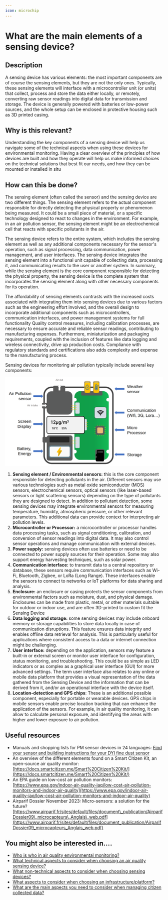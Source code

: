 ```yaml
---
icon: microchip
---
```


# What are the main elements of a sensing device?

## Description

A sensing device has various elements: the most important components are of course the sensing elements, but they are not the only ones. Typically, these sensing elements will interface with a microcontroller unit (or units) that collect, process and store the data either locally, or remotely, converting raw sensor readings into digital data for transmission and storage. The device is generally powered with batteries or low-power sources, and the whole setup can be enclosed in protective housing such as 3D printed casing.

## Why is this relevant?

Understanding the key components of a sensing device will help us navigate some of the technical aspects when using these devices for environmental monitoring. Having a clear overview of the principles of how devices are built and how they operate will help us make informed choices on the technical solutions that best fit our needs, and how they can be mounted or installed in situ

## How can this be done?

The sensing element (often called the sensor) and the sensing device are two different things. The sensing element refers to the actual component responsible for directly detecting the physical property or phenomenon being measured. It could be a small piece of material, or a specific technology designed to react to changes in the environment. For example, in an air pollution sensor, the sensing element might be an electrochemical cell that reacts with specific pollutants in the air.

The sensing device refers to the entire system, which includes the sensing element as well as any additional components necessary for the sensor's operation, such as signal processing, data communication, power management, and user interfaces. The sensing device integrates the sensing element into a functional unit capable of collecting data, processing it, and communicating results to the user or another system. In summary, while the sensing element is the core component responsible for detecting the physical property, the sensing device is the complete system that incorporates the sensing element along with other necessary components for its operation.

The affordability of sensing elements contrasts with the increased costs associated with integrating them into sensing devices due to various factors such as the engineering effort involved, and the overall design to incorporate additional components such as microcontrollers, communication interfaces, and power management systems for full functionality Quality control measures, including calibration processes, are necessary to ensure accurate and reliable sensor readings, contributing to manufacturing expenses. Furthermore, miniaturization and packaging requirements, coupled with the inclusion of features like data logging and wireless connectivity, drive up production costs. Compliance with regulatory standards and certifications also adds complexity and expense to the manufacturing process.

Sensing devices for monitoring air pollution typically include several key components:

![Components of a sensing device](../.gitbook/assets/sensor.png)

1. **Sensing element / Environmental sensors:** this is the core component responsible for detecting pollutants in the air. Different sensors may use various technologies such as metal oxide semiconductor (MOS) sensors, electrochemical sensors, optical sensors (like laser-based sensors or light scattering sensors) depending on the type of pollutants they are designed to detect. In addition to pollutant detection, some sensing devices may integrate environmental sensors for measuring temperature, humidity, atmospheric pressure, or other relevant parameters. This additional data can provide context for interpreting air pollution levels.
2. **Microcontroller or Processor:** a microcontroller or processor handles data processing tasks, such as signal conditioning, calibration, and conversion of sensor readings into digital data. It may also control sensor operations and manage communication with external devices.
3. **Power supply:** sensing devices often use batteries or need to be connected to power supply sources for their operation. Some may also support energy harvesting techniques, such as solar power.
4. **Communication interface:** to transmit data to a central repository or database, these sensors require communication interfaces such as Wi-Fi, Bluetooth, Zigbee, or LoRa (Long Range). These interfaces enable the sensors to connect to networks or IoT platforms for data sharing and analysis.
5. **Enclosure:** an enclosure or casing protects the sensor components from environmental factors such as moisture, dust, and physical damage. Enclosures can be made from plastic, metal, or other materials suitable for outdoor or indoor use, and are often 3D-printed to custom fit the Sensing Device
6. **Data logging and storage:** some sensing devices may include onboard memory or storage capabilities to store data locally in case of communication disruptions. This feature ensures data integrity and enables offline data retrieval for analysis. This is particularly useful for applications where consistent access to a data or internet connection might be challenging.
7. **User interface:** depending on the application, sensors may feature a built-in or external screen or monitor user interface for configuration, status monitoring, and troubleshooting. This could be as simple as LED indicators or as complex as a graphical user interface (GUI) for more advanced settings. The term user interface also relates to any online or mobile data platform that provides a visual representation of the data gathered from the Sensing Device and the information that can be derived from it, and/or an operational interface with the device itself.
8. **Location-detection and GPS chips**: These is an additional possible component, especially for portable or wearable devices. GPS chips in mobile sensors enable precise location tracking that can enhance the application of the sensors. For example, in air quality monitoring, it can allow to calculate personal exposure, and identifying the areas with higher and lower exposure to air pollution.

## Useful resources

* Manuals and shopping lists for PM sensor devices in 24 languages: [Find your sensor and building instructions for your DYI fine dust sensor](https://sensor.community/en/sensors/)
* An overview of the different elements found on a Smart Citizen Kit, an open-source air quality monitor: [https://docs.smartcitizen.me/Smart%20Citizen%20Kit/](https://docs.smartcitizen.me/Smart%20Citizen%20Kit/)
* An EPA guide on low-cost air pollution monitors: [https://www.epa.gov/indoor-air-quality-iaq/low-cost-air-pollution-monitors-and-indoor-air-quality](https://www.epa.gov/indoor-air-quality-iaq/low-cost-air-pollution-monitors-and-indoor-air-quality)
* Airparif Dossier November 2023: Micro-sensors: a solution for the future? [https://www.airparif.fr/sites/default/files/document\_publication/AirparifDossier09\_microcapteurs\_Anglais\_web.pdf](https://www.airparif.fr/sites/default/files/document_publication/AirparifDossier09_microcapteurs_Anglais_web.pdf)

## You might also be interested in….

* [Who is who in air quality environmental monitoring?](../environmental-monitoring/who-is-who-in-air-quality-environmental-monitoring.md)
* [What technical aspects to consider when choosing an air quality sensing device?](what-technical-aspects-to-consider-when-choosing-an-air-quality-sensing-device.md)
* [What non-technical aspects to consider when choosing sensing devices?](what-non-technical-aspects-to-consider-when-choosing-sensing-devices.md)
* [What aspects to consider when choosing an infrastructure/platform?](what-aspects-to-consider-when-doing-mobile-monitoring.md)
* [What are the main aspects you need to consider when managing citizen collected data?](../managing-data/what-are-the-main-aspects-you-need-to-consider-when-managing-citizen-collected-data.md)
